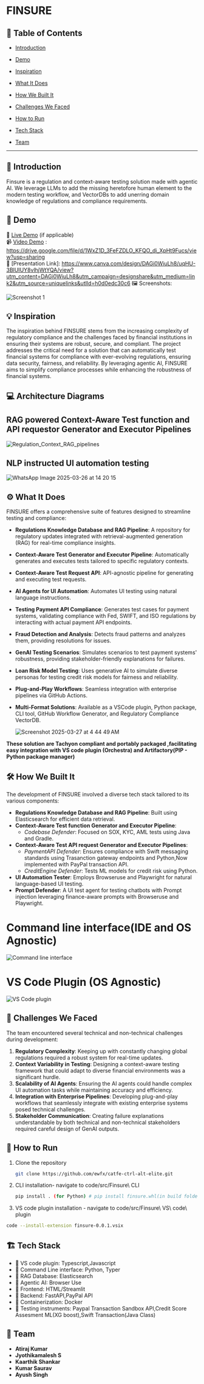 # FINSURE

## 📌 Table of Contents
- [Introduction](#introduction)
- [Demo](#demo)
- [Inspiration](#inspiration)
- [What It Does](#what-it-does)
- [How We Built It](#how-we-built-it)
- [Challenges We Faced](#challenges-we-faced)
- [How to Run](#how-to-run)

- [Tech Stack](#tech-stack)
- [Team](#team)

---

## 🎯 Introduction
Finsure is a regulation and context-aware testing solution made with agentic AI. We leverage LLMs to add the missing heretofore human element to the modern testing workflow, and VectorDBs to add unerring domain knowledge of regulations and compliance requirements. 

## 🎥 Demo
🔗 [Live Demo](#) (if applicable)  
📹 [Video Demo](#) : https://drive.google.com/file/d/1WxZ1D_3FeFZDLO_KFQO_di_XpHt9Fucs/view?usp=sharing  
🔗 [Presentation Link]: https://www.canva.com/design/DAGi0WiuLh8/uqHU-3BlUIUY8vlhjWtYQA/view?utm_content=DAGi0WiuLh8&utm_campaign=designshare&utm_medium=link2&utm_source=uniquelinks&utlId=h0d0edc30c6
🖼️ Screenshots:

![Screenshot 1](link-to-image)


## 💡 Inspiration

The inspiration behind FINSURE stems from the increasing complexity of regulatory compliance and the challenges faced by financial institutions in ensuring their systems are robust, secure, and compliant. The project addresses the critical need for a solution that can automatically test financial systems for compliance with ever-evolving regulations, ensuring data security, fairness, and reliability. By leveraging agentic AI, FINSURE aims to simplify compliance processes while enhancing the robustness of financial systems.

## 💻 Architecture Diagrams
## RAG powered Context-Aware Test function and API requestor Generator and Executor Pipelines
![Regulation_Context_RAG_pipelines](https://github.com/user-attachments/assets/bfafd91c-4c6b-4407-9757-c21367168a6b)

## NLP instructed UI automation testing
![WhatsApp Image 2025-03-26 at 14 20 15](https://github.com/user-attachments/assets/b5523cf5-5cb0-44eb-9687-49b8313929bf)



## ⚙️ What It Does

FINSURE offers a comprehensive suite of features designed to streamline testing and compliance:
- **Regulations Knowledge Database and RAG Pipeline**: A repository for regulatory updates integrated with retrieval-augmented generation (RAG) for real-time compliance insights.
- **Context-Aware Test Generator and Executor Pipeline**: Automatically generates and executes tests tailored to specific regulatory contexts.
- **Context-Aware Test Request API**: API-agnostic pipeline for generating and executing test requests.
- **AI Agents for UI Automation**: Automates UI testing using natural language instructions.
- **Testing Payment API Compliance**: Generates test cases for payment systems, validating compliance with Fed, SWIFT, and ISO regulations by interacting with actual payment API endpoints.
- **Fraud Detection and Analysis**: Detects fraud patterns and analyzes them, providing resolutions for issues.
- **GenAI Testing Scenarios**: Simulates scenarios to test payment systems' robustness, providing stakeholder-friendly explanations for failures.
- **Loan Risk Model Testing**: Uses generative AI to simulate diverse personas for testing credit risk models for fairness and reliability.
- **Plug-and-Play Workflows**: Seamless integration with enterprise pipelines via GitHub Actions.
- **Multi-Format Solutions**: Available as a VSCode plugin, Python package, CLI tool, GitHub Workflow Generator, and Regulatory Compliance VectorDB.

  <img alt="Screenshot 2025-03-27 at 4 44 49 AM" src="https://github.com/user-attachments/assets/0f417c2b-9f90-4204-a5a0-024f46fb7b51" />

**These solution are Tachyon compliant and portably packaged ,facilitating easy integration with VS code plugin (Orchestra) and Artifactory(PIP - Python package manager)**


## 🛠️ How We Built It

The development of FINSURE involved a diverse tech stack tailored to its various components:

- **Regulations Knowledge Database and RAG Pipeline**: Built using Elasticsearch for efficient data retrieval.
- **Context-Aware Test function Generator and Executor Pipeline**:
    - *Codebase Defender*: Focused on SOX, KYC, AML tests using Java and Gradle.
- **Context-Aware Test API request Generator and Executor Pipelines**:
    - *PaymentAPI Defender*: Ensures compliance with Swift messaging standards using Trasanction gateway endpoints and Python,Now implemented with PayPal transaction API.
    - *CreditEngine Defender*: Tests ML models for credit risk using Python.
- **UI Automation Tester**: Employs Browseruse and Playwright for natural language-based UI testing.
- **Prompt Defender**: A UI test agent for testing chatbots with Prompt injection leveraging finance-aware prompts with Browseruse and Playwright.

# Command line interface(IDE and OS Agnostic)
  ![Command line interface](https://github.com/user-attachments/assets/cdb723ad-6c40-4af3-a57a-f93de1052174)
# VS Code Plugin (OS Agnostic) 
  ![VS Code plugin](https://github.com/user-attachments/assets/8e54c5dd-790a-4e84-97c8-f55940827b93)



## 🚧 Challenges We Faced

The team encountered several technical and non-technical challenges during development:

1. **Regulatory Complexity**: Keeping up with constantly changing global regulations required a robust system for real-time updates.
2. **Context Variability in Testing**: Designing a context-aware testing framework that could adapt to diverse financial environments was a significant hurdle.
3. **Scalability of AI Agents**: Ensuring the AI agents could handle complex UI automation tasks while maintaining accuracy and efficiency.
4. **Integration with Enterprise Pipelines**: Developing plug-and-play workflows that seamlessly integrate with existing enterprise systems posed technical challenges.
5. **Stakeholder Communication**: Creating failure explanations understandable by both technical and non-technical stakeholders required careful design of GenAI outputs.
## 🏃 How to Run
1. Clone the repository  
   ```sh
   git clone https://github.com/ewfx/catfe-ctrl-alt-elite.git
   ```
2. CLI installation- navigate to code/src/Finsure\ CLI
   ```sh
   pip install . (for Python) # pip install finsure.whl(in build folder)
   ```
3.  VS code plugin installation - navigate to code/src/Finsure\ VS\ code\ plugin 
   ```sh
   code --install-extension finsure-0.0.1.vsix 
   ```

## 🏗️ Tech Stack
- 🔹 VS code plugin: Typescript,Javascript
- 🔹 Command Line interface: Python, Typer
- 🔹 RAG Database: Elasticsearch
- 🔹 Agentic AI: Browser Use
- 🔹 Frontend: HTML/Streamlit
- 🔹 Backend: FastAPI,PayPal API
- 🔹 Containerization: Docker
- 🔹 Testing instruments: Paypal Transaction Sandbox API,Credit Score Assesment ML(XG boost),Swift Transaction(Java Class)
  
## 👥 Team
- **Atiraj Kumar** 
- **Jyothikamalesh S**
- **Kaarthik Shankar** 
- **Kumar Saurav** 
- **Ayush Singh**
